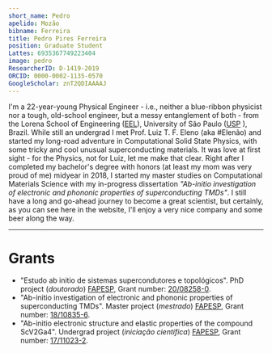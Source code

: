 ```yaml
---
short_name: Pedro
apelido: Mozão
bibname: Ferreira
title: Pedro Pires Ferreira
position: Graduate Student
Lattes: 6935367749223404
image: pedro
ResearcherID: D-1419-2019
ORCID: 0000-0002-1135-0570
GoogleScholar: znT2QDIAAAAJ
---
```


I'm a 22-year-young Physical Engineer - i.e., neither a blue-ribbon physicist nor a tough, old-school engineer, but a messy entanglement of both - from the Lorena School of Engineering ([EEL]), University of São Paulo ([USP] ), Brazil. While still an undergrad I met Prof. Luiz T. F. Eleno (aka #Elenão) and started my long-road adventure in Computational Solid State Physics, with some tricky and cool unusual superconducting materials. It was love at first sight - for the Physics, not for Luiz, let me make that clear. Right after I completed my bachelor's degree with honors (at least my mom was very proud of me) midyear in 2018, I started my master studies on Computational Materials Science with my in-progress dissertation *"Ab-initio investigation of electronic and phononic properties of superconducting TMDs"*. I still have a long and go-ahead journey to become a great scientist, but certainly, as you can see here in the website, I'll enjoy a very nice company and some beer along the way.

---
# Grants

- "Estudo ab initio de sistemas supercondutores e topológicos". PhD project (*doutorado*) [FAPESP], Grant number:	[20/08258-0].
- "Ab-initio investigation of electronic and phononic properties of superconducting TMDs". Master project (*mestrado*) [FAPESP], Grant number:	[18/10835-6].
- "Ab-initio electronic structure and elastic properties of the compound ScV2Ga4". Undergrad project (*iniciação científica*) [FAPESP], Grant number:	[17/11023-2].

[20/08258-0]: https://bv.fapesp.br/en/bolsas/193915
[18/10835-6]: https://bv.fapesp.br/en/bolsas/180283
[17/11023-2]: https://bv.fapesp.br/en/bolsas/172585
[USP]: https://www5.usp.br/
[EEL]: https://site.eel.usp.br/
[FAPESP]: http://www.fapesp.br/en/
